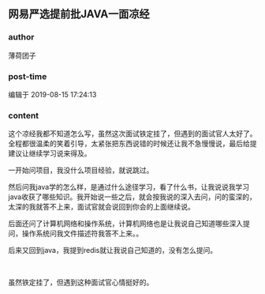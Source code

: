 ## 网易严选提前批JAVA一面凉经
### author 
薄荷团子
### post-time 

编辑于  2019-08-15 17:24:13
### content 
<div class="post-topic-des nc-post-content">
 <p>
  这个凉经我都不知道怎么写，虽然这次面试铁定挂了，但遇到的面试官人太好了。全程都很温柔的笑着引导，太紧张把东西说错的时候还让我不急慢慢说，最后给提建议让继续学习说来得及。
 </p>
 <p>
  一开始问项目，我没什么项目经验，就说跳过。
 </p>
 <p>
  然后问我java学的怎么样，是通过什么途径学习，看了什么书，让我说说我学习java收获了哪些知识。我开始说一些之后，就会按我说的深入去问，问的蛮深的，太深的我就答不上来，面试官就会说回到你会的上面继续说。
 </p>
 <p>
  后面还问了计算机网络和操作系统，计算机网络也是让我说自己知道哪些深入提问，操作系统问我文件描述符我答不上来。。
 </p>
 <p>
  后来又回到java，我提到redis就让我说自己知道的，没有怎么提问。
 </p>
 <p>
  <br/>
 </p>
 <p>
  虽然铁定挂了，但遇到这种面试官心情挺好的。
 </p>
</div>
